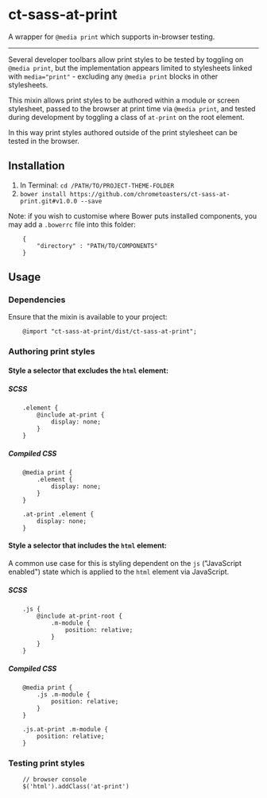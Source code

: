 ct-sass-at-print
================

A wrapper for `@media print` which supports in-browser testing.

---

Several developer toolbars allow print styles to be tested by toggling on `@media print`, but the implementation appears limited to stylesheets linked with `media="print"` - excluding any `@media print` blocks in other stylesheets.

This mixin allows print styles to be authored within a module or screen stylesheet, passed to the browser at print time via `@media print`, and tested during development by toggling a class of `at-print` on the root element.

In this way print styles authored outside of the print stylesheet can be tested in the browser.

## Installation

1. In Terminal: `cd /PATH/TO/PROJECT-THEME-FOLDER`
1. `bower install https://github.com/chrometoasters/ct-sass-at-print.git#v1.0.0 --save`

Note: if you wish to customise where Bower puts installed components, you may add a `.bowerrc` file into this folder:

        {
            "directory" : "PATH/TO/COMPONENTS"
        }

## Usage

### Dependencies

Ensure that the mixin is available to your project:

        @import "ct-sass-at-print/dist/ct-sass-at-print";

### Authoring print styles

#### Style a selector that excludes the `html` element:

##### SCSS

        .element {
            @include at-print {
                display: none;
            }
        }
        
##### Compiled CSS

        @media print {
            .element {
                display: none;
            }
        }
        
        .at-print .element {
            display: none;
        }
        
#### Style a selector that includes the `html` element:

A common use case for this is styling dependent on the `js` ("JavaScript enabled") state which is applied to the `html` element via JavaScript.

##### SCSS

        .js {
            @include at-print-root {
                .m-module {
                    position: relative;
                }
            }
        }

##### Compiled CSS

        @media print {
            .js .m-module {
                position: relative;
            }
        }

        .js.at-print .m-module {
            position: relative;
        }

### Testing print styles

        // browser console
        $('html').addClass('at-print')
  
